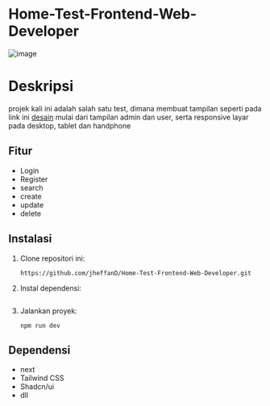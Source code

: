 # Home-Test-Frontend-Web-Developer

![image](https://github.com/user-attachments/assets/28e6e9cc-e1fa-45a9-b021-afbe86e3b4e3)

# Deskripsi
projek kali ini adalah salah satu test, dimana membuat tampilan seperti pada link ini [desain](https://www.figma.com/design/lViPj6XCC3YPnUIrr6W5rx/Home-Test-Frontend-Web-Developer?node-id=2001-350&p=f&t=k594P9Fl5Rw90d7f-0) 
mulai dari tampilan admin dan user, serta responsive layar pada desktop, tablet dan handphone

## Fitur
- Login
- Register
- search
- create
- update
- delete

## Instalasi
1. Clone repositori ini:
   ```
   https://github.com/jheffanD/Home-Test-Frontend-Web-Developer.git
   ```
2. Instal dependensi:
   ```
   ```
3. Jalankan proyek:
   ```
   npm run dev
   ```

## Dependensi
- next
- Tailwind CSS
- Shadcn/ui
- dll


